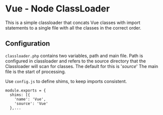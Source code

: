 # Vue - Node ClassLoader

This is a simple classloader that concats Vue classes with import statements to a single file with all the classes in the correct order.

## Configuration

<code>classloader.php</code> contains two variables, path and main file. Path is configured in classloader and refers to the source directory that the Classloader will scan for classes. The default for this is '<i>source</i>' The main file is the start of processing.


Use `config.js` to define shims, to keep imports consistent.
    

    module.exports = {
      shims: [{
        'name': 'Vue',
        'source': 'Vue'
      },...
